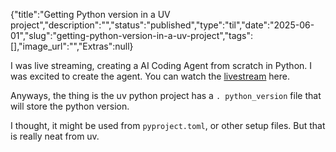 {"title":"Getting Python version in a UV project","description":"","status":"published","type":"til","date":"2025-06-01","slug":"getting-python-version-in-a-uv-project","tags":[],"image_url":"","Extras":null}


I was live streaming, creating a AI Coding Agent from scratch in Python. I was excited to create the agent. You can watch the [livestream](https://youtube.com/clip/Ugkx2AcRqaYcMgAqZgtA2k48iYb8sJf9VL6F?si=XTtC2zFs2Kloia0L) here. 

Anyways, the thing is the uv python project has a `. python_version` file that will store the python version.

I thought, it might be used from `pyproject.toml`, or other setup files. But that is really neat from uv.



